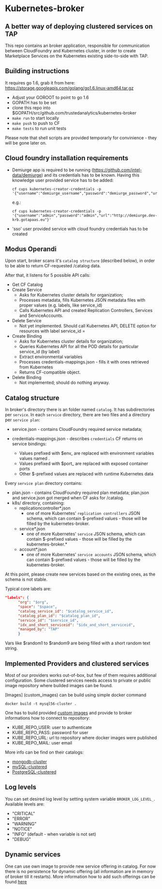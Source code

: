 # Kubernetes-broker

## A better way of deploying clustered services on TAP

This repo contains an broker application, responsible for communication between CloudFoundry and Kubernetes cluster, in order to create Marketplace Services on the Kubernetes existing side-to-side with TAP.



## Building instructions

It requires go 1.6, grab it from here: https://storage.googleapis.com/golang/go1.6.linux-amd64.tar.gz

* Adjust your GOROOT to point to go 1.6
* GOPATH has to be set
* clone this repo into $GOPATH/src/github.com/trustedanalytics/kubernetes-broker
* `make run` to start locally
* `make push` to push to CF
* `make tests` to run unit tests

Please note that shell scripts are provided temporarly for convinience - they will be gone later on.

## Cloud foundry installation requirements
* Demiurge app is required to be running (https://github.com/intel-data/demiurge) and its credentials has to be known.
Having this knowledge user provided service has to be added:

    ```
    cf cups kubernetes-creator-credentials -p '{"username":"demiurge_username","password":"demiurge_password","url":"demiurge_URL"}'
    ```

    e.g.:

     ```
    cf cups kubernetes-creator-credentials -p  '{"username":"admin","password":"admin","url":"http://demiurge.dev-krb.gotapaas.eu"}'
    ```
* 'sso' user provided service with cloud foundry credentials has to be created

## Modus Operandi

Upon start, broker scans it's `catalog structure` (described below), in order to be able to return CF-requested /catalog data.

After that, it listens for 5 possible API calls:

* Get CF Catalog
* Create Service
  * Asks for Kubernetes cluster details for organization;
  * Processes metadata, fills Kubernetes JSON metadata files with proper values (e.g. labels, like service_id)
  * Calls Kubernetes API and created Replication Controllers, Services and ServiceAccounts.
* Delete Service
  * Not yet implemented. Should call Kubernetes API, DELETE option for resources with label service_id = <svc id to delete>
* Create Binding
  * Asks for Kubernetes cluster details for organization;
  * Queries Kubernetes API for all the POD details for particular service_id (by label)
  * Extract environmental variables
  * Processes credentials-mappings.json - fills it with ones retrieved from Kubernetes
  * Returns CF-compatible object.
* Delete Binding
  * Not implemented; should do nothing anyway.

## Catalog structure

In broker's directory there is an folder named `catalog`. It has subdirectories per `service`.
In each `service` directory, there are two files and a directory per `service plan`:

* service.json - contains CloudFoundry required service metadata;
* credentials-mappings.json - describes `credentials` CF returns on service bindings:

  * Values prefixed with $env_<somename> are replaced with environment variables values named <somename>.
  * Values prefixed with $port_<int> are replaced with exposed container ports <int>
  * Other $-prefixed values are replaced with runtime Kubernetes data

Every `service plan` directory contains:

* plan.json - contains CloudFoundry required plan metadata; plan.json and service.json got merged when CF asks for /catalog.
* k8s/ directory, containing:
  * replicationcontroller*.json
    * one of more Kubernetes' `replication controllers` JSON schema, which can contain $-prefixed values - those will be filled by the kubernetes-broker.
  * service*.json
      * one of more Kubernetes' `service` JSON schema, which can contain $-prefixed values - those will be filled by the kubernetes-broker.*
  * account*.json
      * one of more Kubernetes' `service accounts` JSON schema, which can contain $-prefixed values - those will be filled by the kubernetes-broker.

At this point, please create new services based on the existing ones, as the schema is not stable.

Typical core labels are:

```json
"labels": {
      "org": "$org",
      "space": "$space",
      "catalog_service_id": "$catalog_service_id",
      "catalog_plan_id": "$catalog_plan_id",
      "service_id": "$service_id",
      "idx_and_short_serviceid": "$idx_and_short_serviceid",
      "managed_by": "TAP"
      }
```

Vars like $random1 to $random9 are being filled with a short random text string.

## Implemented Providers and clustered services

Most of our providers works out-of-box, but few of them requires additional configuration.
Some clustered services needs access to private or public image repository where builded images can be found.

[Images] (custom_images) can be build using simple docker command
 
 ```
 docker build -t mysql56-cluster .
 ```

One has to build provided [custom images](custom_images) and provide to broker informations how to connect to repository:


- KUBE_REPO_USER: user to authenticate
- KUBE_REPO_PASS: password for user
- KUBE_REPO_URL: url to repository where docker images were published
- KUBE_REPO_MAIL: user email

 
More info can be find on their catalogs:
* [mongodb-cluster](catalogData/mongodb-cluster/README.md)
* [mySQL-clustered](catalogData/mysql56-clustered/README.md)
* [PostgreSQL-clustered](catalogData/postgresql94-clustered/README.md)

## Log levels

You can set desired log level by setting system variable `BROKER_LOG_LEVEL_`. Available levels are:
* "CRITICAL"
* "ERROR"
* "WARNING"
* "NOTICE"
* "INFO" (default - when variable is not set)
* "DEBUG"

## Dynamic services

One can use own image to provide new service offering in catalog. For now there is no persistence for dynamic offering
(all information are in memory of broker till it restarts). More information how to add such offerings can be found
[here](catalog/README.md)